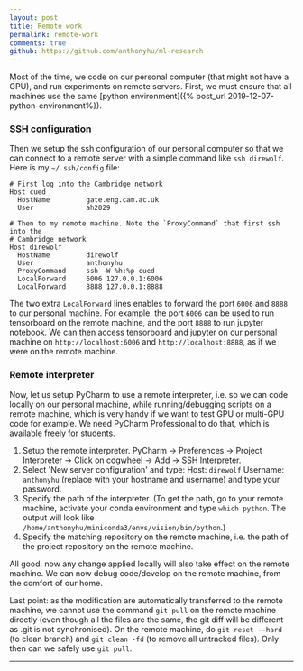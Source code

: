 ```yaml
---
layout: post
title: Remote work
permalink: remote-work
comments: true
github: https://github.com/anthonyhu/ml-research
---
```


Most of the time, we code on our personal computer (that might not have a GPU), and run experiments on remote servers. 
First, we must ensure that all machines use the same [python environment]({% post_url 2019-12-07-python-environment%}). 


### SSH configuration
Then we setup the ssh configuration of our personal computer so that we can connect to a remote server with a simple 
command like `ssh direwolf`.
Here is my `~/.ssh/config` file:

```
# First log into the Cambridge network
Host cued
  HostName         gate.eng.cam.ac.uk
  User             ah2029

# Then to my remote machine. Note the `ProxyCommand` that first ssh into the 
# Cambridge network
Host direwolf
  HostName         direwolf
  User             anthonyhu
  ProxyCommand     ssh -W %h:%p cued
  LocalForward     6006 127.0.0.1:6006
  LocalForward     8888 127.0.0.1:8888
```

The two extra `LocalForward` lines enables to forward the port `6006` and `8888` to our personal machine. For example,
the port `6006` can be used to run tensorboard on the remote machine, and the port `8888` to run jupyter notebook.
We can then access tensorboard and jupyter on our personal machine on `http://localhost:6006` and `http://localhost:8888`,
as if we were on the remote machine.


### Remote interpreter
Now, let us setup PyCharm to use a remote interpreter, i.e. so we can code locally on our personal machine, while 
running/debugging scripts on a remote machine, which is very handy if we want to test GPU or multi-GPU code for 
example. We need PyCharm Professional to do that, which is available freely [for students](https://www.jetbrains.com/student/). 

1. Setup the remote interpreter. PyCharm → Preferences → Project Interpreter → Click on cogwheel → Add → SSH Interpreter.
2. Select 'New server configuration' and type: Host: `direwolf` Username: `anthonyhu` (replace with your hostname and username)
and type your password.
3. Specify the path of the interpreter. (To get the path, go to your remote machine, 
activate your conda environment and type `which python`.
The output will look like `/home/anthonyhu/miniconda3/envs/vision/bin/python`.)
4. Specify the matching repository on the remote machine, i.e. the path of the project repository on the remote machine.

All good. now any change applied locally will also take effect on the remote machine. We can now debug code/develop 
on the remote machine, from the comfort of our home.


Last point: as the modification are automatically transferred to the remote machine, we cannot use the command `git pull`
on the remote machine directly (even though all the files are the same, the git diff will be different as .git is not synchronised). 
On the remote machine, do `git reset --hard` (to clean branch) and `git clean -fd` (to remove all untracked files). Only then can we
safely use `git pull`.

-----
